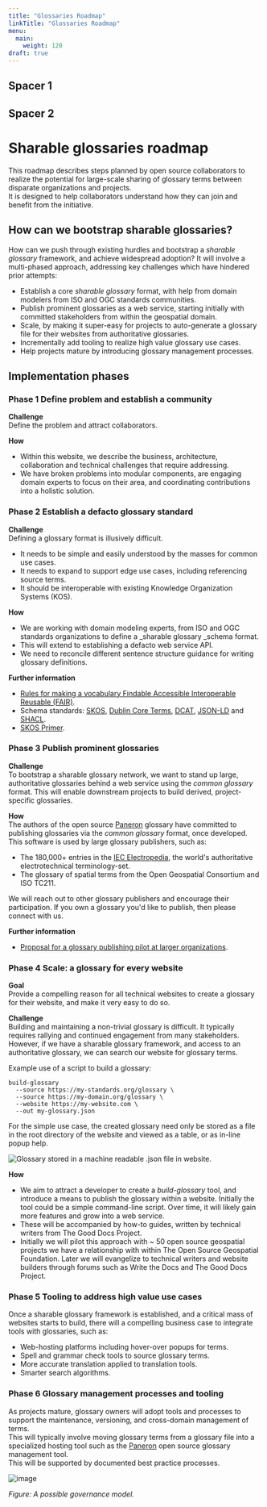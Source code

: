 ```yaml
---
title: "Glossaries Roadmap"
linkTitle: "Glossaries Roadmap"
menu:
  main:
    weight: 120
draft: true
---
```


## Spacer 1

## Spacer 2

# Sharable glossaries roadmap

This roadmap describes steps planned by open source collaborators to realize the potential for large-scale sharing of glossary terms between disparate organizations and projects.  
It is designed to help collaborators understand how they can join and benefit from the initiative.

## How can we bootstrap sharable glossaries?

How can we push through existing hurdles and bootstrap a _sharable glossary_ framework, and achieve widespread adoption? It will involve a multi-phased approach, addressing key challenges which have hindered prior attempts:

+   Establish a core _sharable glossary_ format, with help from domain modelers from ISO and OGC standards communities.
+   Publish prominent glossaries as a web service, starting initially with committed stakeholders from within the geospatial domain.
+   Scale, by making it super-easy for projects to auto-generate a glossary file for their websites from authoritative glossaries.
+   Incrementally add tooling to realize high value glossary use cases.
+   Help projects mature by introducing glossary management processes.

## Implementation phases

### Phase 1 Define problem and establish a community

**Challenge**  
Define the problem and attract collaborators.

**How**

+   Within this website, we describe the business, architecture, collaboration and technical challenges that require addressing.
+   We have broken problems into modular components, are engaging domain experts to focus on their area, and coordinating contributions into a holistic solution.

### Phase 2 Establish a defacto glossary standard

**Challenge**  
Defining a glossary format is illusively difficult.

+   It needs to be simple and easily understood by the masses for common use cases.
+   It needs to expand to support edge use cases, including referencing source terms.
+   It should be interoperable with existing Knowledge Organization Systems (KOS).

**How**

+   We are working with domain modeling experts, from ISO and OGC standards organizations to define a _sharable glossary _schema format.
+   This will extend to establishing a defacto web service API.
+   We need to reconcile different sentence structure guidance for writing glossary definitions.

**Further information**

+   [Rules for making a vocabulary Findable Accessible Interoperable Reusable (FAIR)](https://journals.plos.org/ploscompbiol/article?id=10.1371/journal.pcbi.1009041).
+   Schema standards: [SKOS](https://www.w3.org/TR/skos-reference/), [Dublin Core Terms](https://www.dublincore.org/specifications/dublin-core/dcmi-terms/), [DCAT](https://www.w3.org/TR/vocab-dcat-2/), [JSON-LD](https://json-ld.org/) and [SHACL](https://www.w3.org/TR/shacl/).
+   [SKOS Primer](https://www.w3.org/TR/skos-primer/).

### Phase 3 Publish prominent glossaries

**Challenge**  
To bootstrap a sharable glossary network, we want to stand up large, authoritative glossaries behind a web service using the _common glossary_ format. This will enable downstream projects to build derived, project-specific glossaries.

**How**  
The authors of the open source [Paneron](https://github.com/paneron/paneron) glossary have committed to publishing glossaries via the _common glossary_ format, once developed.  
This software is used by large glossary publishers, such as:

+   The 180,000+ entries in the [IEC Electropedia](https://www.electropedia.org/),  the world's authoritative electrotechnical terminology-set.
+   The glossary of spatial terms from the Open Geospatial Consortium and ISO TC211.

We will reach out to other glossary publishers and encourage their participation. If you own a glossary you'd like to publish, then please connect with us.

**Further information**

+   [Proposal for a glossary publishing pilot at larger organizations](https://docs.google.com/document/d/1KNh8OcLlqkwX4ocUxoAYUGuOAU_ny0Ma_qm-2i_vDj4/edit).

### Phase 4 Scale: a glossary for every website

**Goal**  
Provide a compelling reason for all technical websites to create a glossary for their website, and make it very easy to do so.

**Challenge**  
Building and maintaining a non-trivial glossary is difficult. It typically requires rallying and continued engagement from many stakeholders. However, if we have a sharable glossary framework, and access to an authoritative glossary, we can search our website for glossary terms.

Example use of a script to build a glossary:

```
build-glossary
  --source https://my-standards.org/glossary \
  --source https://my-domain.org/glossary \
  --website https://my-website.com \
  --out my-glossary.json
```

For the simple use case, the created glossary need only be stored as a file in the root directory of the website and viewed as a table, or as in-line popup help.

![Glossary stored in a machine readable .json file in website.](../images/glossaries-machine-readable.svg "Glossary stored in a machine readable .json file in website.")

**How**

+   We aim to attract a developer to create a _build-glossary_ tool, and introduce a means to publish the glossary within a website. Initially the tool could be a simple command-line script. Over time, it will likely gain more features and grow into a web service.
+   These will be accompanied by how-to guides, written by technical writers from The Good Docs Project.
+   Initially we will pilot this approach with ~ 50 open source geospatial projects we have a relationship with within The Open Source Geospatial Foundation. Later we will evangelize to technical writers and website builders through forums such as Write the Docs and The Good Docs Project.

### Phase 5 Tooling to address high value use cases

Once a sharable glossary framework is established, and a critical mass of websites starts to build, there will a compelling business case to integrate tools with glossaries, such as:

+   Web-hosting platforms including hover-over popups for terms.
+   Spell and grammar check tools to source glossary terms.
+   More accurate translation applied to translation tools.
+   Smarter search algorithms.

### Phase 6 Glossary management processes and tooling

As projects mature, glossary owners will adopt tools and processes to support the maintenance, versioning, and cross-domain management of terms.  
This will typically involve moving glossary terms from a glossary file into a specialized hosting tool such as the [Paneron](https://github.com/paneron/paneron) open source glossary management tool.  
This will be supported by documented best practice processes.

![image](insert_image_url_here)

_Figure: A possible governance model._